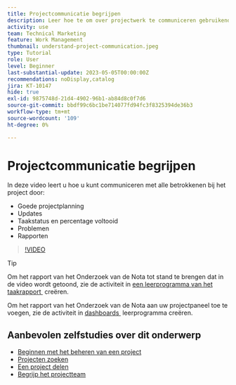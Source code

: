 ```yaml
---
title: Projectcommunicatie begrijpen
description: Leer hoe te om over projectwerk te communiceren gebruikend goede projectplanning, updates, taakstatus, volledig percentage, kwesties, en rapporten.
activity: use
team: Technical Marketing
feature: Work Management
thumbnail: understand-project-communication.jpeg
type: Tutorial
role: User
level: Beginner
last-substantial-update: 2023-05-05T00:00:00Z
recommendations: noDisplay,catalog
jira: KT-10147
hide: true
exl-id: 9875748d-21d4-4902-96b1-ab84d8c0f7d6
source-git-commit: bbdf99c6bc1be714077fd94fc3f8325394de36b3
workflow-type: tm+mt
source-wordcount: '109'
ht-degree: 0%

---
```


# Projectcommunicatie begrijpen

In deze video leert u hoe u kunt communiceren met alle betrokkenen bij het project door:

* Goede projectplanning
* Updates
* Taakstatus en percentage voltooid
* Problemen
* Rapporten

>[!VIDEO](https://video.tv.adobe.com/v/3419150/?quality=12&learn=on&enablevpops=1)

>[!TIP]
>
>Om het rapport van het Onderzoek van de Nota tot stand te brengen dat in de video wordt getoond, zie de activiteit in [&#x200B; een leerprogramma van het taakrapport &#x200B;](https://experienceleague.adobe.com/docs/workfront-learn/tutorials-workfront/reporting/basic-reporting/create-a-task-report.html?lang=nl-NL) creëren.
>
>Om het rapport van het Onderzoek van de Nota aan uw projectpaneel toe te voegen, zie de activiteit in [&#x200B; dashboards &#x200B;](https://experienceleague.adobe.com/docs/workfront-learn/tutorials-workfront/reporting/basic-reporting/create-dashboards.html?lang=nl-NL) leerprogramma creëren.

## Aanbevolen zelfstudies over dit onderwerp

* [Beginnen met het beheren van een project](/help/manage-work/projects/getting-started-manage-a-project.md)
* [Projecten zoeken](/help/manage-work/projects/find-projects.md)
* [Een project delen](/help/manage-work/projects/share-a-project.md)
* [Begrijp het projectteam](/help/manage-work/projects/understand-the-project-team.md)
